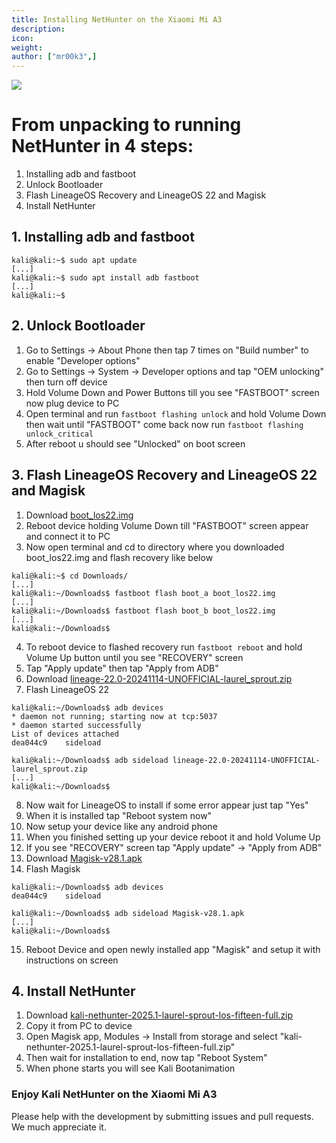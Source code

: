 ```yaml
---
title: Installing NetHunter on the Xiaomi Mi A3
description:
icon:
weight:
author: ["mr00k3",]
---
```


![](xiaomi_a3.png)

# From unpacking to running NetHunter in 4 steps:
1. Installing adb and fastboot
2. Unlock Bootloader
3. Flash LineageOS Recovery and LineageOS 22 and Magisk
4. Install NetHunter

## 1. Installing adb and fastboot

```console
kali@kali:~$ sudo apt update
[...]
kali@kali:~$ sudo apt install adb fastboot
[...]
kali@kali:~$
```

## 2. Unlock Bootloader
  
1. Go to Settings -> About Phone then tap 7 times on "Build number" to enable "Developer options"
2. Go to Settings -> System -> Developer options and tap "OEM unlocking" then turn off device
3. Hold Volume Down and Power Buttons till you see "FASTBOOT" screen now plug device to PC
4. Open terminal and run `fastboot flashing unlock` and hold Volume Down then wait until "FASTBOOT" come back now run `fastboot flashing unlock_critical`
5. After reboot u should see "Unlocked" on boot screen

## 3. Flash LineageOS Recovery and LineageOS 22 and Magisk
 
1. Download [boot_los22.img](https://thebiggestboi.skyblueborb.workers.dev/0:/boot_los22.img)
2. Reboot device holding Volume Down till "FASTBOOT" screen appear and connect it to PC
3. Now open terminal and cd to directory where you downloaded boot_los22.img and flash recovery like below
```console
kali@kali:~$ cd Downloads/
[...]
kali@kali:~/Downloads$ fastboot flash boot_a boot_los22.img
[...]
kali@kali:~/Downloads$ fastboot flash boot_b boot_los22.img
[...]
kali@kali:~/Downloads$
```
4. To reboot device to flashed recovery run `fastboot reboot` and hold Volume Up button until you see "RECOVERY" screen
5. Tap "Apply update" then tap "Apply from ADB"
6. Download [lineage-22.0-20241114-UNOFFICIAL-laurel_sprout.zip](https://thebiggestboi.skyblueborb.workers.dev/0:/lineage-22.0-20241114-UNOFFICIAL-laurel_sprout.zip)
7. Flash LineageOS 22
```console
kali@kali:~/Downloads$ adb devices
* daemon not running; starting now at tcp:5037
* daemon started successfully
List of devices attached
dea044c9    sideload

kali@kali:~/Downloads$ adb sideload lineage-22.0-20241114-UNOFFICIAL-laurel_sprout.zip
[...]
kali@kali:~/Downloads$
```
8. Now wait for LineageOS to install if some error appear just tap "Yes"
9. When it is installed tap "Reboot system now"
10. Now setup your device like any android phone
11. When you finished setting up your device reboot it and hold Volume Up
12. If you see "RECOVERY" screen tap "Apply update" -> "Apply from ADB"
13. Download [Magisk-v28.1.apk](https://github.com/topjohnwu/Magisk/releases/download/v28.1/Magisk-v28.1.apk)
14. Flash Magisk
```console
kali@kali:~/Downloads$ adb devices
dea044c9    sideload

kali@kali:~/Downloads$ adb sideload Magisk-v28.1.apk
[...]
kali@kali:~/Downloads$
```
15. Reboot Device and open newly installed app "Magisk" and setup it with instructions on screen

## 4. Install NetHunter
  
1. Download [kali-nethunter-2025.1-laurel-sprout-los-fifteen-full.zip](https://image-nethunter.kali.org/nethunter-installer/kali-2025.1/kali-nethunter-2025.1-laurel-sprout-los-fifteen-full.zip)
2. Copy it from PC to device
3. Open Magisk app, Modules -> Install from storage and select "kali-nethunter-2025.1-laurel-sprout-los-fifteen-full.zip"
4. Then wait for installation to end, now tap "Reboot System"
5. When phone starts you will see Kali Bootanimation 
### Enjoy Kali NetHunter on the Xiaomi Mi A3  
  
  
Please help with the development by submitting issues and pull requests. We much appreciate it.
